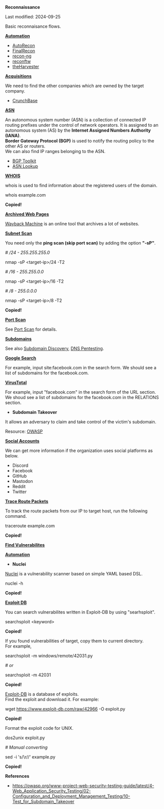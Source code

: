 **Reconnaissance**

Last modified: 2024-09-25

Basic reconnaisance flows.

[**Automation**](https://exploit-notes.hdks.org/exploit/reconnaissance/#automation)

-   [AutoRecon](https://github.com/Tib3rius/AutoRecon)
-   [FinalRecon](https://github.com/thewhiteh4t/FinalRecon)
-   [recon-ng](https://github.com/lanmaster53/recon-ng)
-   [reconftw](https://github.com/six2dez/reconftw)
-   [theHarvester](https://github.com/laramies/theHarvester)

[**Acquisitions**](https://exploit-notes.hdks.org/exploit/reconnaissance/#acquisitions)

We need to find the other companies which are owned by the target company.

-   [CrunchBase](https://www.crunchbase.com/)

[**ASN**](https://exploit-notes.hdks.org/exploit/reconnaissance/#asn)

An autonomous system number (ASN) is a collection of connected IP routing prefixes under the control of network operators. It is assigned to an autonomous system (AS) by the **Internet Assigned Numbers Authority (IANA)**.  
**Border Gateway Protocol (BGP)** is used to notify the routing policy to the other AS or routers.  
We can also find IP ranges belonging to the ASN.

-   [BGP Toolkit](https://bgp.he.net/)
-   [ASN Lookup](https://asnlookup.com/)

[**WHOIS**](https://exploit-notes.hdks.org/exploit/reconnaissance/#whois)

whois is used to find information about the registered users of the domain.

whois example.com

**Copied!**

[**Archived Web Pages**](https://exploit-notes.hdks.org/exploit/reconnaissance/#archived-web-pages)

[Wayback Machine](http://web.archive.org/) is an online tool that archives a lot of websites.

[**Subnet Scan**](https://exploit-notes.hdks.org/exploit/reconnaissance/#subnet-scan)

You need only the **ping scan (skip port scan)** by adding the option **"-sP"**.

*\# /24 - 255.255.255.0*

nmap -sP \<target-ip\>/24 -T2

*\# /16 - 255.255.0.0*

nmap -sP \<target-ip\>/16 -T2

*\# /8 - 255.0.0.0*

nmap -sP \<target-ip\>/8 -T2

**Copied!**

[**Port Scan**](https://exploit-notes.hdks.org/exploit/reconnaissance/#port-scan)

See [Port Scan](https://exploit-notes.hdks.org/exploit/reconnaissance/port-scan/) for details.

[**Subdomains**](https://exploit-notes.hdks.org/exploit/reconnaissance/#subdomains)

See also [Subdomain Discovery](https://exploit-notes.hdks.org/exploit/reconnaissance/subdomain/subdomain-discovery/), [DNS Pentesting](https://exploit-notes.hdks.org/exploit/dns/).

[**Google Search**](https://exploit-notes.hdks.org/exploit/reconnaissance/#google-search)

For example, input site:facebook.com in the search form. We should see a list of subdomains for the facebook.com.

[**VirusTotal**](https://exploit-notes.hdks.org/exploit/reconnaissance/#virustotal)

For example, input "facebook.com" in the search form of the URL section. We shoud see a list of subdomains for the facebook.com in the RELATIONS section.

-   **Subdomain Takeover**

It allows an adversary to claim and take control of the victim's subdomain.

Resource: [OWASP](https://owasp.org/www-project-web-security-testing-guide/latest/4-Web_Application_Security_Testing/02-Configuration_and_Deployment_Management_Testing/10-Test_for_Subdomain_Takeover)

[**Social Accounts**](https://exploit-notes.hdks.org/exploit/reconnaissance/#social-accounts)

We can get more information if the organization uses social platforms as below.

-   Discord
-   Facebook
-   GitHub
-   Mastodon
-   Reddit
-   Twitter

[**Trace Route Packets**](https://exploit-notes.hdks.org/exploit/reconnaissance/#trace-route-packets)

To track the route packets from our IP to target host, run the following command.

traceroute example.com

**Copied!**

[**Find Vulnerabilites**](https://exploit-notes.hdks.org/exploit/reconnaissance/#find-vulnerabilites)

[**Automation**](https://exploit-notes.hdks.org/exploit/reconnaissance/#automation-1)

-   **Nuclei**

[Nuclei](https://github.com/projectdiscovery/nuclei) is a vulnerability scanner based on simple YAML based DSL.

nuclei -h

**Copied!**

[**Exploit DB**](https://exploit-notes.hdks.org/exploit/reconnaissance/#exploit-db)

You can search vulnerabilites written in Exploit-DB by using "searhsploit".

searchsploit \<keyword\>

**Copied!**

If you found vulnerabilities of target, copy them to current directory.  
For example,

searchsploit -m windows/remote/42031.py

*\# or*

searchsploit -m 42031

**Copied!**

[Exploit-DB](https://www.exploit-db.com/) is a database of exploits.  
Find the exploit and download it. For example:

wget https://www.exploit-db.com/raw/42966 -O exploit.py

**Copied!**

Format the exploit code for UNIX.

dos2unix exploit.py

*\# Manual converting*

sed -i 's/\\r//' example.py

**Copied!**

**References**

-   <https://owasp.org/www-project-web-security-testing-guide/latest/4-Web_Application_Security_Testing/02-Configuration_and_Deployment_Management_Testing/10-Test_for_Subdomain_Takeover>
